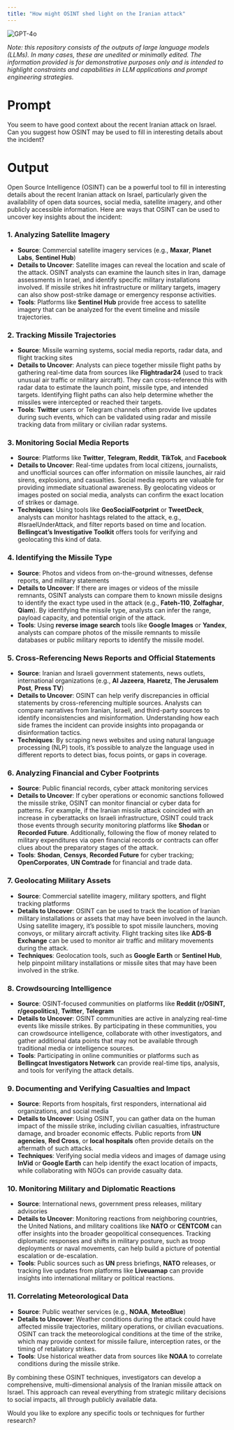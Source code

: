 ```yaml
---
title: "How might OSINT shed light on the Iranian attack"
---
```

![GPT-4o](https://img.shields.io/badge/GPT--4o-3333FF?style=for-the-badge&logo=openai&logoColor=white)



*Note: this repository consists of the outputs of large language models (LLMs). In many cases, these are unedited or minimally edited. The information provided is for demonstrative purposes only and is intended to highlight constraints and capabilities in LLM applications and prompt engineering strategies.*


# Prompt

You seem to have good context about the recent Iranian attack on Israel. Can you suggest how OSINT may be used to fill in interesting details about the incident?

# Output

Open Source Intelligence (OSINT) can be a powerful tool to fill in interesting details about the recent Iranian attack on Israel, particularly given the availability of open data sources, social media, satellite imagery, and other publicly accessible information. Here are ways that OSINT can be used to uncover key insights about the incident:

### 1. **Analyzing Satellite Imagery**
   - **Source**: Commercial satellite imagery services (e.g., **Maxar**, **Planet Labs**, **Sentinel Hub**)
   - **Details to Uncover**: Satellite images can reveal the location and scale of the attack. OSINT analysts can examine the launch sites in Iran, damage assessments in Israel, and identify specific military installations involved. If missile strikes hit infrastructure or military targets, imagery can also show post-strike damage or emergency response activities.
   - **Tools**: Platforms like **Sentinel Hub** provide free access to satellite imagery that can be analyzed for the event timeline and missile trajectories.

### 2. **Tracking Missile Trajectories**
   - **Source**: Missile warning systems, social media reports, radar data, and flight tracking sites
   - **Details to Uncover**: Analysts can piece together missile flight paths by gathering real-time data from sources like **Flightradar24** (used to track unusual air traffic or military aircraft). They can cross-reference this with radar data to estimate the launch point, missile type, and intended targets. Identifying flight paths can also help determine whether the missiles were intercepted or reached their targets.
   - **Tools**: **Twitter** users or Telegram channels often provide live updates during such events, which can be validated using radar and missile tracking data from military or civilian radar systems.

### 3. **Monitoring Social Media Reports**
   - **Source**: Platforms like **Twitter**, **Telegram**, **Reddit**, **TikTok**, and **Facebook**
   - **Details to Uncover**: Real-time updates from local citizens, journalists, and unofficial sources can offer information on missile launches, air raid sirens, explosions, and casualties. Social media reports are valuable for providing immediate situational awareness. By geolocating videos or images posted on social media, analysts can confirm the exact location of strikes or damage.
   - **Techniques**: Using tools like **GeoSocialFootprint** or **TweetDeck**, analysts can monitor hashtags related to the attack, e.g., #IsraelUnderAttack, and filter reports based on time and location. **Bellingcat’s Investigative Toolkit** offers tools for verifying and geolocating this kind of data.

### 4. **Identifying the Missile Type**
   - **Source**: Photos and videos from on-the-ground witnesses, defense reports, and military statements
   - **Details to Uncover**: If there are images or videos of the missile remnants, OSINT analysts can compare them to known missile designs to identify the exact type used in the attack (e.g., **Fateh-110**, **Zolfaghar**, **Qiam**). By identifying the missile type, analysts can infer the range, payload capacity, and potential origin of the attack.
   - **Tools**: Using **reverse image search** tools like **Google Images** or **Yandex**, analysts can compare photos of the missile remnants to missile databases or public military reports to identify the missile model.

### 5. **Cross-Referencing News Reports and Official Statements**
   - **Source**: Iranian and Israeli government statements, news outlets, international organizations (e.g., **Al Jazeera**, **Haaretz**, **The Jerusalem Post**, **Press TV**)
   - **Details to Uncover**: OSINT can help verify discrepancies in official statements by cross-referencing multiple sources. Analysts can compare narratives from Iranian, Israeli, and third-party sources to identify inconsistencies and misinformation. Understanding how each side frames the incident can provide insights into propaganda or disinformation tactics.
   - **Techniques**: By scraping news websites and using natural language processing (NLP) tools, it’s possible to analyze the language used in different reports to detect bias, focus points, or gaps in coverage.

### 6. **Analyzing Financial and Cyber Footprints**
   - **Source**: Public financial records, cyber attack monitoring services
   - **Details to Uncover**: If cyber operations or economic sanctions followed the missile strike, OSINT can monitor financial or cyber data for patterns. For example, if the Iranian missile attack coincided with an increase in cyberattacks on Israeli infrastructure, OSINT could track those events through security monitoring platforms like **Shodan** or **Recorded Future**. Additionally, following the flow of money related to military expenditures via open financial records or contracts can offer clues about the preparatory stages of the attack.
   - **Tools**: **Shodan**, **Censys**, **Recorded Future** for cyber tracking; **OpenCorporates**, **UN Comtrade** for financial and trade data.

### 7. **Geolocating Military Assets**
   - **Source**: Commercial satellite imagery, military spotters, and flight tracking platforms
   - **Details to Uncover**: OSINT can be used to track the location of Iranian military installations or assets that may have been involved in the launch. Using satellite imagery, it’s possible to spot missile launchers, moving convoys, or military aircraft activity. Flight tracking sites like **ADS-B Exchange** can be used to monitor air traffic and military movements during the attack.
   - **Techniques**: Geolocation tools, such as **Google Earth** or **Sentinel Hub**, help pinpoint military installations or missile sites that may have been involved in the strike.

### 8. **Crowdsourcing Intelligence**
   - **Source**: OSINT-focused communities on platforms like **Reddit (r/OSINT, r/geopolitics)**, **Twitter**, **Telegram**
   - **Details to Uncover**: OSINT communities are active in analyzing real-time events like missile strikes. By participating in these communities, you can crowdsource intelligence, collaborate with other investigators, and gather additional data points that may not be available through traditional media or intelligence sources.
   - **Tools**: Participating in online communities or platforms such as **Bellingcat Investigators Network** can provide real-time tips, analysis, and tools for verifying the attack details.

### 9. **Documenting and Verifying Casualties and Impact**
   - **Source**: Reports from hospitals, first responders, international aid organizations, and social media
   - **Details to Uncover**: Using OSINT, you can gather data on the human impact of the missile strike, including civilian casualties, infrastructure damage, and broader economic effects. Public reports from **UN agencies**, **Red Cross**, or **local hospitals** often provide details on the aftermath of such attacks.
   - **Techniques**: Verifying social media videos and images of damage using **InVid** or **Google Earth** can help identify the exact location of impacts, while collaborating with NGOs can provide casualty data.

### 10. **Monitoring Military and Diplomatic Reactions**
   - **Source**: International news, government press releases, military advisories
   - **Details to Uncover**: Monitoring reactions from neighboring countries, the United Nations, and military coalitions like **NATO** or **CENTCOM** can offer insights into the broader geopolitical consequences. Tracking diplomatic responses and shifts in military posture, such as troop deployments or naval movements, can help build a picture of potential escalation or de-escalation.
   - **Tools**: Public sources such as **UN** press briefings, **NATO** releases, or tracking live updates from platforms like **Liveuamap** can provide insights into international military or political reactions.

### 11. **Correlating Meteorological Data**
   - **Source**: Public weather services (e.g., **NOAA**, **MeteoBlue**)
   - **Details to Uncover**: Weather conditions during the attack could have affected missile trajectories, military operations, or civilian evacuations. OSINT can track the meteorological conditions at the time of the strike, which may provide context for missile failure, interception rates, or the timing of retaliatory strikes.
   - **Tools**: Use historical weather data from sources like **NOAA** to correlate conditions during the missile strike.

By combining these OSINT techniques, investigators can develop a comprehensive, multi-dimensional analysis of the Iranian missile attack on Israel. This approach can reveal everything from strategic military decisions to social impacts, all through publicly available data.

Would you like to explore any specific tools or techniques for further research?